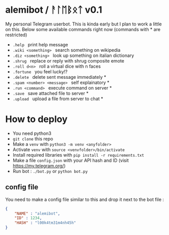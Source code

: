 # alemibot / ᚨᛚᛖᛒᛟᛏ  v0.1
My personal Telegram userbot. This is kinda early but I plan to work a little on this.
Below some available commands right now (commands with * are restricted)
* `.help ` print help message
* `.wiki <something> ` search something on wikipedia
* `.diz <something> ` look up something on italian dictionary
* `.shrug ` replace or reply with shrug composite emote
* `.roll d<n> ` roll a virtual dice with n faces
* `.fortune ` you feel lucky!?
* `.delete ` delete sent message immediately *
* `.spam <number> <message> ` self explainatory *
* `.run <command> ` execute command on server *
* `.save ` save attached file to server *
* `.upload ` upload a file from server to chat *

# How to deploy
* You need python3
* `git clone` this repo
* Make a `venv` with `python3 -m venv <anyfolder>`
* Activate `venv` with `source <venvfolder>/bin/activate`
* Install required libraries with `pip install -r requirements.txt`
* Make a file `config.json` with your API hash and ID (visit https://my.telegram.org/)
* Run bot : `./bot.py` or `python bot.py`

## config file
You need to make a config file similar to this and drop it next to the bot file :
```json
{
	"NAME" : "alemibot",
	"ID" : 1234,
	"HASH" : "l00k4tm31m4nh45h"
}
```
